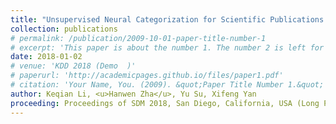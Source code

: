 ```yaml
---
title: "Unsupervised Neural Categorization for Scientific Publications."
collection: publications  
# permalink: /publication/2009-10-01-paper-title-number-1
# excerpt: 'This paper is about the number 1. The number 2 is left for future work.'
date: 2018-01-02
# venue: 'KDD 2018 (Demo  )'
# paperurl: 'http://academicpages.github.io/files/paper1.pdf'
# citation: 'Your Name, You. (2009). &quot;Paper Title Number 1.&quot; <i>Journal 1</i>. 1(1).'
author: Keqian Li, <u>Hanwen Zha</u>, Yu Su, Xifeng Yan
proceeding: Proceedings of SDM 2018, San Diego, California, USA (Long Paper) [pdf]
---
```

